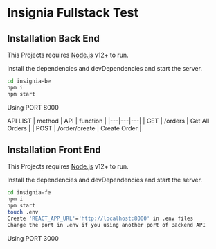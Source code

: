 # Insignia Fullstack Test

## Installation Back End

This Projects requires [Node.js](https://nodejs.org/) v12+ to run.

Install the dependencies and devDependencies and start the server.

```sh
cd insignia-be
npm i
npm start
```

Using PORT 8000

API LIST
| method  | API  | function  |
|---|---|---|
| GET  | /orders  | Get All Orders  |
| POST  | /order/create  | Create Order  |

## Installation Front End

This Projects requires [Node.js](https://nodejs.org/) v12+ to run.

Install the dependencies and devDependencies and start the server.

```sh
cd insignia-fe
npm i
npm start
touch .env
Create 'REACT_APP_URL'='http://localhost:8000' in .env files
Change the port in .env if you using another port of Backend API
```
Using PORT 3000
